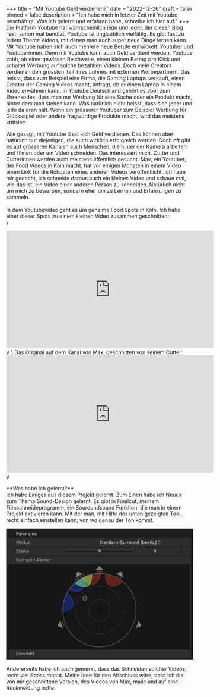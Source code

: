 +++
title = "Mit Youtube Geld verdienen?"
date = "2022-12-26"
draft = false
pinned = false
description = "Ich habe mich in letzter Zeit mit Youtube beschäftigt. Was ich gelernt und erfahren habe, schreibe ich hier auf."
+++
Die Platform Youtube hat wahrscheinlich jede und jeder, der diesen Blog liest, schon mal benützt. Youtube ist unglaublich vielfältig. Es gibt fast zu jedem Thema Videos, mit denen man auch super neue Dinge lernen kann. Mit Youtube haben sich auch mehrere neue Berufe entwickelt: Youtuber und Youtuberinnen. Denn mit Youtube kann auch Geld verdient werden. Youtube zahlt, ab einer gewissen Reichweite, einen kleinen Betrag pro Klick und schaltet Werbung auf solche bezahlten Videos. Doch viele Creators verdienen den grössten Teil ihres Lohnes mit externen Werbepartnern. Das heisst, dass zum Beispiel eine Firma, die Gaming Laptops verkauft, einen Creator der Gaming Videos macht, anfragt, ob er einen Laptop in einem Video erwähnen kann. In Youtube Deutschland gehört es aber zum Ehrenkodex, dass man nur Werbung für eine Sache oder ein Produkt macht, hinter dem man stehen kann. Was natürlich nicht heisst, dass sich jeder und jede da dran hält. Wenn ein grösserer Youtuber zum Beispiel Werbung für Glücksspiel oder andere fragwürdige Produkte macht, wird das meistens kritisiert.

Wie gesagt, mit Youtube lässt sich Geld verdienen. Das können aber natürlich nur diejenigen, die auch wirklich erfolgreich werden. Doch oft gibt es auf grösseren Kanälen auch Menschen, die hinter der Kamera arbeiten und filmen oder ein Video schneiden. Das interessiert mich. Cutter und CutterInnen werden auch meistens öffentlich gesucht. Max, ein Youtuber, der Food Videos in Köln macht, hat vor einigen Monaten in einem Video einen Link für die Rohdaten eines anderen Videos veröffentlicht. Ich habe mir gedacht, ich schneide daraus auch ein kleines Video und schaue mal, wie das ist, ein Video einer anderen Person zu schneiden. Natürlich nicht um mich zu bewerben, sondern eher um zu Lernen und Erfahrungen zu sammeln.\
\
In dem Youtubevideo geht es um geheime Food Spots in Köln. Ich habe einer dieser Spots zu einem kleinen Video zusammen geschnitten:\
\
<iframe width="560" height="315" src="https://www.youtube.com/embed/VKy_uZqEtjA" title="YouTube video player" frameborder="0" allow="accelerometer; autoplay; clipboard-write; encrypted-media; gyroscope; picture-in-picture" allowfullscreen></iframe>\\
\
Das Original auf dem Kanal von Max, geschnitten von seinem Cutter:

<iframe width="560" height="315" src="https://www.youtube.com/embed/P8yMaTetkG8?start=31" title="YouTube video player" frameborder="0" allow="accelerometer; autoplay; clipboard-write; encrypted-media; gyroscope; picture-in-picture" allowfullscreen></iframe>\\

\*\*Was habe ich gelernt?\*\*\
Ich habe Einiges aus diesem Projekt gelernt. Zum Einen habe ich Neues zum Thema Sound-Design gelernt. Es gibt in Finalcut, meinem Filmschneideprogramm, ein Souroundsound Funktion, die man in einem Projekt aktivieren kann. Mit der man, mit Hilfe des unten gezeigten Tool, recht einfach einstellen kann, von wo genau der Ton kommt. 

![](bildschirm-foto-2022-12-26-um-23.28.45.png)

Andererseits habe ich auch gemerkt, dass das Schneiden solcher Videos, recht viel Spass macht. Meine Idee für den Abschluss wäre, dass ich die von mir geschnittene Version, des Videos von Max, maile und auf eine Rückmeldung hoffe.
